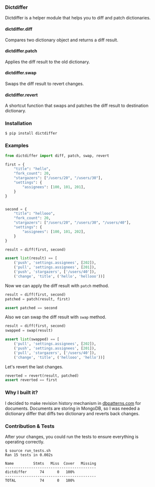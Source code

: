 ### Dictdiffer

Dictdiffer is a helper module that helps you to diff and patch dictionaries.

#### dictdiffer.diff
Compares two dictionary object and returns a diff result.

#### dictdiffer.patch
Applies the diff result to the old dictionary.

#### dictdiffer.swap
Swaps the diff result to revert changes.

#### dictdiffer.revert
A shortcut function that swaps and patches the diff result to
destination dictionary.

### Installation

    $ pip install dictdiffer

### Examples

```python
from dictdiffer import diff, patch, swap, revert

first = {
    "title": "hello",
    "fork_count": 20,
    "stargazers": ["/users/20", "/users/30"],
    "settings": {
        "assignees": [100, 101, 201],
    }
}


second = {
    "title": "hellooo",
    "fork_count": 20,
    "stargazers": ["/users/20", "/users/30", "/users/40"],
    "settings": {
        "assignees": [100, 101, 202],
    }
}

result = diff(first, second)

assert list(result) == [
    ('push', 'settings.assignees', [202]),
    ('pull', 'settings.assignees', [201]),
    ('push', 'stargazers', ['/users/40']),
    ('change', 'title', ('hello', 'hellooo'))]
```

Now we can apply the diff result with `patch` method.

```python
result = diff(first, second)
patched = patch(result, first)

assert patched == second
```

Also we can swap the diff result with `swap` method.

```python
result = diff(first, second)
swapped = swap(result)

assert list(swapped) == [
    ('pull', 'settings.assignees', [202]),
    ('push', 'settings.assignees', [201]),
    ('pull', 'stargazers', ['/users/40']),
    ('change', 'title', ('hellooo', 'hello'))]
```

Let's revert the last changes.

```python
reverted = revert(result, patched)
assert reverted == first
```

### Why I built it?

I decided to make revision history mechanism in [dbpatterns.com](http://dbpatterns.com) for documents. Documents are storing in MongoDB, 
so I was needed a dictionary differ that diffs two dictionary and reverts back changes.

### Contribution & Tests

After your changes, you could run the tests to ensure everything is
operating correctly.

    $ source run_tests.sh
    Ran 15 tests in 0.002s

    Name         Stmts   Miss  Cover   Missing
    ------------------------------------------
    dictdiffer      74      0   100%
    ------------------------------------------
    TOTAL           74      0   100%
